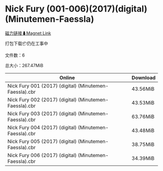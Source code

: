 # Nick Fury (001-006)(2017)(digital)(Minutemen-Faessla)

[磁力链接⬇Magnet Link](magnet:?xt=urn:btih:7a39d82c40c35e1808893e5eaa8ac260ee1f34dc&dn=Nick%20Fury%20%28001-006%29%282017%29%28digital%29%28Minutemen-Faessla%29)

打包下载📦仍在工事中

文件数：6

总大小：267.47MiB

Online | Download
--- | ---
Nick Fury 001 (2017) (digital) (Minutemen-Faessla).cbr | 43.56MiB
Nick Fury 002 (2017) (digital) (Minutemen-Faessla).cbr | 43.53MiB
Nick Fury 003 (2017) (digital) (Minutemen-Faessla).cbr | 63.76MiB
Nick Fury 004 (2017) (digital) (Minutemen-Faessla).cbr | 43.48MiB
Nick Fury 005 (2017) (digital) (Minutemen-Faessla).cbr | 38.75MiB
Nick Fury 006 (2017) (digital) (Minutemen-Faessla).cbr | 34.39MiB